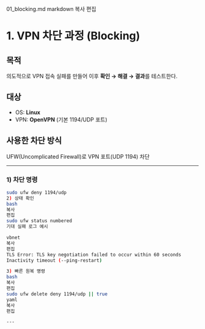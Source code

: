 01_blocking.md
markdown
복사
편집
# 1. VPN 차단 과정 (Blocking)

## 목적
의도적으로 VPN 접속 실패를 만들어 이후 **확인 → 해결 → 결과**를 테스트한다.

## 대상
- OS: **Linux**
- VPN: **OpenVPN** (기본 1194/UDP 포트)

## 사용한 차단 방식
UFW(Uncomplicated Firewall)로 VPN 포트(UDP 1194) 차단

---

### 1) 차단 명령
```bash
sudo ufw deny 1194/udp
2) 상태 확인
bash
복사
편집
sudo ufw status numbered
기대 실패 로그 예시

vbnet
복사
편집
TLS Error: TLS key negotiation failed to occur within 60 seconds
Inactivity timeout (--ping-restart)

3) 빠른 원복 명령
bash
복사
편집
sudo ufw delete deny 1194/udp || true
yaml
복사
편집

---
